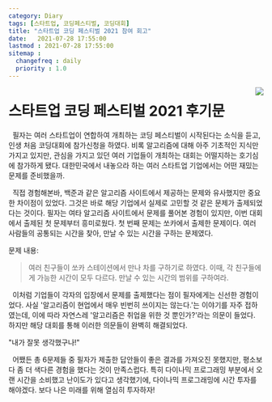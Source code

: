 ```yaml
---
category: Diary
tags: [스타트업, 코딩페스티벌, 코딩대회]
title: "스타트업 코딩 페스티벌 2021 참여 회고"
date:   2021-07-28 17:55:00 
lastmod : 2021-07-28 17:55:00
sitemap :
  changefreq : daily
  priority : 1.0
---
```

<a href="https://hits.seeyoufarm.com" style="float: right;"><img src="https://hits.seeyoufarm.com/api/count/incr/badge.svg?url=https%3A%2F%2Ftaegyunwoo.github.io%2F%25EC%25B0%25B8%25EC%2597%25AC%25EC%259D%25BC%25EC%25A7%2580%2F%25EC%258A%25A4%25ED%2583%2580%25ED%258A%25B8%25EC%2597%2585-%25EC%25BD%2594%25EB%2594%25A9-%25ED%258E%2598%25EC%258A%25A4%25ED%258B%25B0%25EB%25B2%258C-2021-%25EC%25B0%25B8%25EC%2597%25AC-%25ED%259A%258C%25EA%25B3%25A0&count_bg=%2379C83D&title_bg=%23555555&icon=&icon_color=%23E7E7E7&title=%EC%A1%B0%ED%9A%8C%EC%88%98&edge_flat=false"/></a>
# 스타트업 코딩 페스티벌 2021 후기문
&nbsp;&nbsp;필자는 여러 스타트업이 연합하여 개최하는 코딩 페스티벌이 시작된다는 소식을 듣고, 인생 처음 코딩대회에 참가신청을 하였다. 비록 알고리즘에 대해 아주 기초적인 지식만 가지고 있지만, 관심을 가지고 있던 여러 기업들이 개최하는 대회는 어떨지하는 호기심에 참가하게 됐다. 대한민국에서 내놓으라 하는 여러 스타트업 기업에서는 어떤 재밌는 문제를 준비했을까.

&nbsp;&nbsp;직접 경험해본바, 백준과 같은 알고리즘 사이트에서 제공하는 문제와 유사했지만 중요한 차이점이 있었다. 그것은 바로 해당 기업에서 실제로 고민할 것 같은 문제가 출제되었다는 것이다. 필자는 여타 알고리즘 사이트에서 문제를 풀어본 경험이 있지만, 이번 대회에서 출제된 첫 문제부터 흥미로웠다. 첫 번째 문제는 쏘카에서 출제한 문제이다. 여러 사람들의 공통되는 시간을 찾아, 만날 수 있는 시간을 구하는 문제였다.

문제 내용:
> 여러 친구들이 쏘카 스테이션에서 만나 차를 구하기로 하였다. 이때, 각 친구들에게 가능한 시간이 모두 다르다. 만날 수 있는 시간의 범위를 구하여라.

&nbsp;&nbsp;이처럼 기업들이 각자의 입장에서 문제를 출제했다는 점이 필자에게는 신선한 경험이었다.
사실 '알고리즘이 현업에서 매우 빈번히 쓰이지는 않는다.'는 이야기를 자주 접하였는데, 이에 따라 자연스레 '알고리즘은 취업을 위한 것 뿐인가?'라는 의문이 들었다. 하지만 해당 대회를 통해 이러한 의문들이 완벽히 해결되었다.

"내가 잘못 생각했구나!"
   
&nbsp;&nbsp;어쨌든 총 6문제들 중 필자가 제출한 답안들이 좋은 결과를 가져오진 못했지만, 평소보다 좀 더 색다른 경험을 했다는 것이 만족스럽다. 특히 다이나믹 프로그래밍 부분에서 오랜 시간을 소비했고 난이도가 있다고 생각했기에, 다이나믹 프로그래밍에 시간 투자를 해야겠다. 보다 나은 미래를 위해 열심히 투자하자!